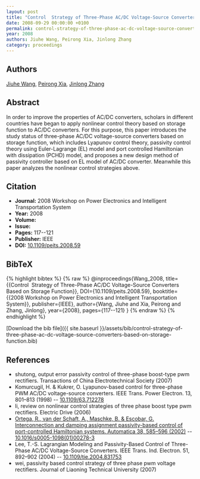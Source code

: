 ```yaml
---
layout: post
title: "Control  Strategy of Three-Phase AC/DC Voltage-Source Converters Based on Storage Function"
date: 2008-09-29 00:00:00 +0100
permalink: control-strategy-of-three-phase-ac-dc-voltage-source-converters-based-on-storage-function
year: 2008
authors: Jiuhe Wang, Peirong Xia, Jinlong Zhang
category: proceedings
---
```

 
## Authors
[Jiuhe Wang](authors/jiuhe-wang), [Peirong Xia](authors/peirong-xia), [Jinlong Zhang](authors/jinlong-zhang)
 
## Abstract
In order to improve the properties of AC/DC converters, scholars in different countries have began to apply nonlinear control theory based on storage function to AC/DC converters. For this purpose, this paper introduces the study status of three-phase AC/DC voltage-source converters based on storage function, which includes Lyapunov control theory, passivity control theory using Euler-Lagrange (EL) model and port controlled Hamiltonian with dissipation (PCHD) model, and proposes a new design method of passivity controller based on EL model of AC/DC converter. Meanwhile this paper analyzes the nonlinear control strategies above.
 
## Citation
- **Journal:** 2008 Workshop on Power Electronics and Intelligent Transportation System
- **Year:** 2008
- **Volume:** 
- **Issue:** 
- **Pages:** 117--121
- **Publisher:** IEEE
- **DOI:** [10.1109/peits.2008.59](https://doi.org/10.1109/peits.2008.59)
 
## BibTeX
{% highlight bibtex %}
{% raw %}
@inproceedings{Wang_2008,
  title={{Control  Strategy of Three-Phase AC/DC Voltage-Source Converters Based on Storage Function}},
  DOI={10.1109/peits.2008.59},
  booktitle={{2008 Workshop on Power Electronics and Intelligent Transportation System}},
  publisher={IEEE},
  author={Wang, Jiuhe and Xia, Peirong and Zhang, Jinlong},
  year={2008},
  pages={117--121}
}
{% endraw %}
{% endhighlight %}
 
[Download the bib file]({{ site.baseurl }}/assets/bib/control-strategy-of-three-phase-ac-dc-voltage-source-converters-based-on-storage-function.bib)
 
## References
- shutong, output error passivity control of three-phase boost-type pwm rectifiers. Transactions of China Electrotechnical Society (2007)
- Komurcugil, H. & Kukrer, O. Lyapunov-based control for three-phase PWM AC/DC voltage-source converters. IEEE Trans. Power Electron. 13, 801–813 (1998) -- [10.1109/63.712278](https://doi.org/10.1109/63.712278)
- li, review on nonlinear control strategies of three phase boost type pwm rectifiers. Electric Drive (2006)
- [Ortega, R., van der Schaft, A., Maschke, B. & Escobar, G. Interconnection and damping assignment passivity-based control of port-controlled Hamiltonian systems. Automatica 38, 585–596 (2002)](interconnection-and-damping-assignment-passivity-based-control-of-port-controlled-hamiltonian-systems) -- [10.1016/s0005-1098(01)00278-3](https://doi.org/10.1016/s0005-1098(01)00278-3)
- Lee, T.-S. Lagrangian Modeling and Passivity-Based Control of Three-Phase AC/DC Voltage-Source Converters. IEEE Trans. Ind. Electron. 51, 892–902 (2004) -- [10.1109/tie.2004.831753](https://doi.org/10.1109/tie.2004.831753)
- wei, passivity based control strategy of three phase pwm voltage rectifiers. Journal of Liaoning Technical University (2007)


